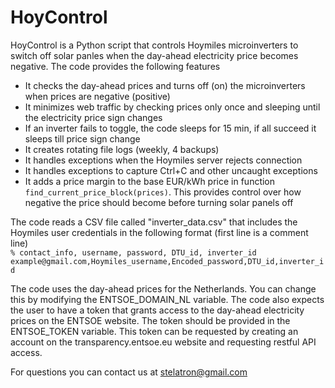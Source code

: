 # HoyControl
HoyControl is a Python script that controls Hoymiles microinverters to switch off solar panles when the day-ahead electricity price becomes negative. The code provides the following features

- It checks the day-ahead prices and turns off (on) the microinverters when prices are negative (positive)
- It minimizes web traffic by checking prices only once and sleeping until the electricity price sign changes 
- If an inverter fails to toggle, the code sleeps for 15 min, if all succeed it sleeps till price sign change
- It creates rotating file logs (weekly, 4 backups)
- It handles exceptions when the Hoymiles server rejects connection 
- It handles exceptions to capture Ctrl+C and other uncaught exceptions 
- It adds a price margin to the base EUR/kWh price in function `find_current_price_block(prices)`. This provides control over how negative the price should become before turning solar panels off 

The code reads a CSV file called "inverter_data.csv" that includes the Hoymiles user credentials in the following format (first line is a comment line)  
`% contact_info, username, password, DTU_id, inverter_id`  
`example@gmail.com,Hoymiles_username,Encoded_password,DTU_id,inverter_id`  

The code uses the day-ahead prices for the Netherlands. You can change this by modifying the ENTSOE_DOMAIN_NL variable. The code also expects the user to have a token that grants access to the day-ahead electricity prices on the ENTSOE website. The token should be provided in the ENTSOE_TOKEN variable. This token can be requested by creating an account on the transparency.entsoe.eu website and requesting restful API access.

For questions you can contact us at stelatron@gmail.com

